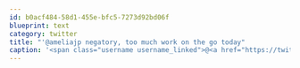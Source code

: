```yaml
---
id: b0acf484-58d1-455e-bfc5-7273d92bd06f
blueprint: text
category: twitter
title: "'@ameliajp negatory, too much work on the go today"
caption: '<span class="username username_linked">@<a href="https://twitter.com/ameliajp" title="Amelia Pothoven">ameliajp</a></span> negatory, too much work on the go today'
---
```

